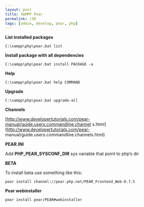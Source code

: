 ```yaml
---
layout: post
title: XAMPP Pear
permalink: /39
tags: [admin, develop, pear, php]
---
```


**List installed packages**


    C:\xampp\php\pear.bat list


**Install package with all dependencies**


    C:\xampp\php\pear.bat install PACKAGE -a


**Help**


    C:\xampp\php\pear.bat help COMMAND


**Upgrade**


    C:\xampp\php\pear.bat upgrade-all


**Channels**

[http://www.developertutorials.com/pear-manual/guide.users.commandline.channel
s.html](http://www.developertutorials.com/pear-
manual/guide.users.commandline.channels.html)


**PEAR.INI**

Add **PHP_PEAR_SYSCONF_DIR** sys variable that point to php’s dir


**BETA**

To install beta use something like this:


    pear install channel://pear.php.net/PEAR_Frontend_Web-0.7.5


**Pear webinstaller**


    pear install pear/PEAR#webinstaller

